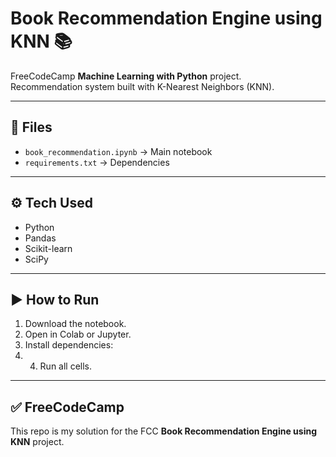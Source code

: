 # Book Recommendation Engine using KNN 📚

FreeCodeCamp **Machine Learning with Python** project.  
Recommendation system built with K-Nearest Neighbors (KNN).

---

## 📂 Files
- `book_recommendation.ipynb` → Main notebook  
- `requirements.txt` → Dependencies  

---

## ⚙️ Tech Used
- Python  
- Pandas  
- Scikit-learn  
- SciPy  

---

## ▶️ How to Run
1. Download the notebook.  
2. Open in Colab or Jupyter.  
3. Install dependencies:
4. 4. Run all cells.  

---

## ✅ FreeCodeCamp
This repo is my solution for the FCC **Book Recommendation Engine using KNN** project.
